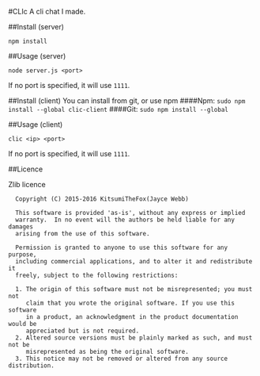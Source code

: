 #CLIc
A cli chat I made.

##Install (server)
```
npm install
```

##Usage (server)
```
node server.js <port>
```
If no port is specified, it will use `1111`.

##Install (client)
You can install from git, or use npm
####Npm:
`sudo npm install --global clic-client`
####Git:
`sudo npm install --global`

##Usage (client)
```
clic <ip> <port>
```
If no port is specified, it will use `1111`.

##Licence

Zlib licence
```
  Copyright (C) 2015-2016 KitsumiTheFox(Jayce Webb)

  This software is provided 'as-is', without any express or implied
  warranty.  In no event will the authors be held liable for any damages
  arising from the use of this software.

  Permission is granted to anyone to use this software for any purpose,
  including commercial applications, and to alter it and redistribute it
  freely, subject to the following restrictions:

  1. The origin of this software must not be misrepresented; you must not
     claim that you wrote the original software. If you use this software
     in a product, an acknowledgment in the product documentation would be
     appreciated but is not required.
  2. Altered source versions must be plainly marked as such, and must not be
     misrepresented as being the original software.
  3. This notice may not be removed or altered from any source distribution.
```

